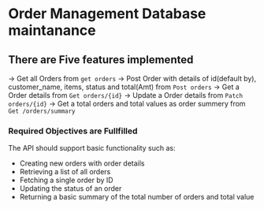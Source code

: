 # Order Management Database maintanance

## There are Five features implemented

-> Get all Orders from `get orders`
-> Post Order with details of id(default by), customer_name, items, status and total(Amt) from `Post orders` 
-> Get a Order details from `Get orders/{id}`
-> Update a Order details from `Patch orders/{id}`
-> Get a total orders and total values as order summery from `Get /orders/summary`


### Required Objectives are Fullfilled

The API should support basic functionality such as:
- Creating new orders with order details
- Retrieving a list of all orders
- Fetching a single order by ID
- Updating the status of an order
- Returning a basic summary of the total number of orders and total value